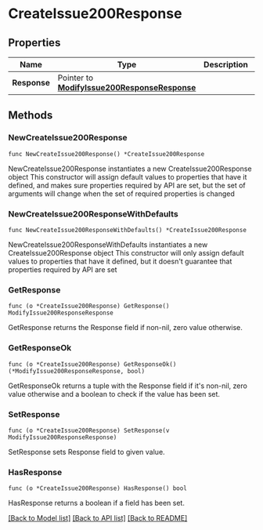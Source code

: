 # CreateIssue200Response

## Properties

Name | Type | Description | Notes
------------ | ------------- | ------------- | -------------
**Response** | Pointer to [**ModifyIssue200ResponseResponse**](ModifyIssue200ResponseResponse.md) |  | [optional] 

## Methods

### NewCreateIssue200Response

`func NewCreateIssue200Response() *CreateIssue200Response`

NewCreateIssue200Response instantiates a new CreateIssue200Response object
This constructor will assign default values to properties that have it defined,
and makes sure properties required by API are set, but the set of arguments
will change when the set of required properties is changed

### NewCreateIssue200ResponseWithDefaults

`func NewCreateIssue200ResponseWithDefaults() *CreateIssue200Response`

NewCreateIssue200ResponseWithDefaults instantiates a new CreateIssue200Response object
This constructor will only assign default values to properties that have it defined,
but it doesn't guarantee that properties required by API are set

### GetResponse

`func (o *CreateIssue200Response) GetResponse() ModifyIssue200ResponseResponse`

GetResponse returns the Response field if non-nil, zero value otherwise.

### GetResponseOk

`func (o *CreateIssue200Response) GetResponseOk() (*ModifyIssue200ResponseResponse, bool)`

GetResponseOk returns a tuple with the Response field if it's non-nil, zero value otherwise
and a boolean to check if the value has been set.

### SetResponse

`func (o *CreateIssue200Response) SetResponse(v ModifyIssue200ResponseResponse)`

SetResponse sets Response field to given value.

### HasResponse

`func (o *CreateIssue200Response) HasResponse() bool`

HasResponse returns a boolean if a field has been set.


[[Back to Model list]](../README.md#documentation-for-models) [[Back to API list]](../README.md#documentation-for-api-endpoints) [[Back to README]](../README.md)


